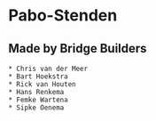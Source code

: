 Pabo-Stenden 
============

Made by Bridge Builders
------------

	* Chris van der Meer
	* Bart Hoekstra
	* Rick van Houten
	* Hans Renkema
	* Femke Wartena
	* Sipke Oenema